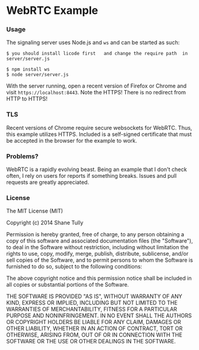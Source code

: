 WebRTC Example
==============


### Usage

The signaling server uses Node.js and `ws` and can be started as such:

```
$ you should install licode first   and change the require path  in server/server.js

$ npm install ws
$ node server/server.js
```

With the server running, open a recent version of Firefox or Chrome and visit `https://localhost:8443`. Note the HTTPS! There is no redirect from HTTP to HTTPS!

### TLS

Recent versions of Chrome require secure websockets for WebRTC. Thus, this example utilizes HTTPS. Included is a self-signed certificate that must be accepted in the browser for the example to work.

### Problems?

WebRTC is a rapidly evolving beast. Being an example that I don't check often, I rely on users for reports if something breaks. Issues and pull requests are greatly appreciated.

### License

The MIT License (MIT)

Copyright (c) 2014 Shane Tully

Permission is hereby granted, free of charge, to any person obtaining a copy
of this software and associated documentation files (the "Software"), to deal
in the Software without restriction, including without limitation the rights
to use, copy, modify, merge, publish, distribute, sublicense, and/or sell
copies of the Software, and to permit persons to whom the Software is
furnished to do so, subject to the following conditions:

The above copyright notice and this permission notice shall be included in
all copies or substantial portions of the Software.

THE SOFTWARE IS PROVIDED "AS IS", WITHOUT WARRANTY OF ANY KIND, EXPRESS OR
IMPLIED, INCLUDING BUT NOT LIMITED TO THE WARRANTIES OF MERCHANTABILITY,
FITNESS FOR A PARTICULAR PURPOSE AND NONINFRINGEMENT. IN NO EVENT SHALL THE
AUTHORS OR COPYRIGHT HOLDERS BE LIABLE FOR ANY CLAIM, DAMAGES OR OTHER
LIABILITY, WHETHER IN AN ACTION OF CONTRACT, TORT OR OTHERWISE, ARISING FROM,
OUT OF OR IN CONNECTION WITH THE SOFTWARE OR THE USE OR OTHER DEALINGS IN
THE SOFTWARE.

